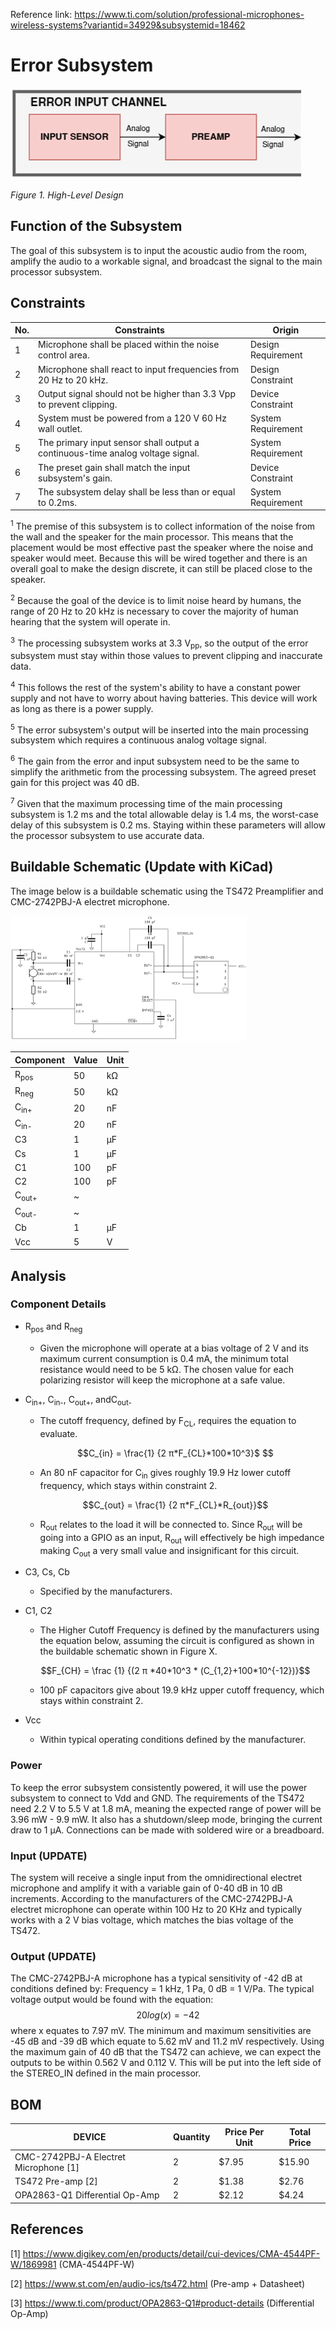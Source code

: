 Reference link: https://www.ti.com/solution/professional-microphones-wireless-systems?variantid=34929&subsystemid=18462


# Error Subsystem
<img src="/Documentation/Images/Error/High_Level.png" alt="High Level Design">

*Figure 1. High-Level Design*

## Function of the Subsystem
The goal of this subsystem is to input the acoustic audio from the room, amplify the audio to a workable signal, and broadcast the signal to the main processor subsystem.

## Constraints
| No. | Constraints                                                                    | Origin             |
|-----|--------------------------------------------------------------------------------|--------------------|
| 1   | Microphone shall be placed within the noise control area.                      | Design Requirement |
| 2   | Microphone shall react to input frequencies from 20 Hz to 20 kHz.              | Design Constraint  |
| 3   | Output signal should not be higher than 3.3 Vpp to prevent clipping.           | Device Constraint  |
| 4   | System must be powered from a 120 V 60 Hz wall outlet.                         | System Requirement |
| 5   | The primary input sensor shall output a continuous-time analog voltage signal. | System Requirement |
| 6   | The preset gain shall match the input subsystem's gain.                        | Device Constraint  |
| 7   | The subsystem delay shall be less than or equal to 0.2ms.                      | System Requirement |


<sup>1</sup> The premise of this subsystem is to collect information of the noise from the wall and the speaker for the main processor. This means that the placement would be most effective past the speaker where the noise and speaker would meet. Because this will be wired together and there is an overall goal to make the design discrete, it can still be placed close to the speaker.

<sup>2</sup> Because the goal of the device is to limit noise heard by humans, the range of 20 Hz to 20 kHz is necessary to cover the majority of human hearing that the system will operate in.  

<sup>3</sup> The processing subsystem works at 3.3 V<sub>pp</sub>, so the output of the error subsystem must stay within those values to prevent clipping and inaccurate data.

<sup>4</sup> This follows the rest of the system's ability to have a constant power supply and not have to worry about having batteries. This device will work as long as there is a power supply. 

<sup>5</sup> The error subsystem's output will be inserted into the main processing subsystem which requires a continuous analog voltage signal.

<sup>6</sup> The gain from the error and input subsystem need to be the same to simplify the arithmetic from the processing subsystem. The agreed preset gain for this project was 40 dB.

<sup>7</sup> Given that the maximum processing time of the main processing subsystem is 1.2 ms and the total allowable delay is 1.4 ms, the worst-case delay of this subsystem is 0.2 ms. Staying within these parameters will allow the processor subsystem to use accurate data.

## Buildable Schematic (Update with KiCad)
The image below is a buildable schematic using the TS472 Preamplifier and CMC-2742PBJ-A electret microphone.

<img src="/Documentation/Images/Error/Diagrams/Buildable_Schematic_3.png" width="75%" height="75%">


| Component         | Value | Unit |
|-------------------|-------|------|
| R<sub>pos</sub>   | 50    | kΩ   |
| R<sub>neg</sub>   | 50    | kΩ   |
| C<sub>in+</sub>   | 20    | nF   |
| C<sub>in-</sub>   | 20    | nF   |
| C3                | 1     | µF   |
| Cs                | 1     | µF   |
| C1                | 100   | pF   |
| C2                | 100   | pF   |
| C<sub>out+</sub>  | ~     |      |
| C<sub>out-</sub>  | ~     |      |
| Cb                | 1     | µF   |
| Vcc               | 5     | V    |

## Analysis

### Component Details

- R<sub>pos</sub> and R<sub>neg</pos>
    - Given the microphone will operate at a bias voltage of 2 V and its maximum current consumption is 0.4 mA, the minimum total resistance would need to be 5 kΩ. The chosen value for each polarizing resistor will keep the microphone at a safe value.

- C<sub>in+</sub>, C<sub>in-</sub>, C<sub>out+</sub>, andC<sub>out-</sub>
    -  The cutoff frequency, defined by F<sub>CL</sub>, requires the equation to evaluate.
    ```math 
    C_{in} = \frac{1} {2 π*F_{CL}*100*10^3}$ 
    ```
    -  An 80 nF capacitor for C<sub>in</sub> gives roughly 19.9 Hz lower cutoff frequency, which stays within constraint 2. 
    ```math  
    C_{out} = \frac{1} {2 π*F_{CL}*R_{out}}
    ```
    -  R<sub>out</sub> relates to the load it will be connected to. Since R<sub>out</sub> will be going into a GPIO as an input, R<sub>out</sub> will effectively be high impedance making C<sub>out</sub> a very small value and insignificant for this circuit.
- C3, Cs, Cb
    - Specified by the manufacturers.
- C1, C2
    - The Higher Cutoff Frequency is defined by the manufacturers using the equation below, assuming the circuit is configured as shown in the buildable schematic shown in Figure X.
    ```math
    F_{CH} =  \frac {1} {(2 π *40*10^3 * (C_{1,2}+100*10^{-12})}
    ```
    - 100 pF capacitors give about 19.9 kHz upper cutoff frequency, which stays within constraint 2. 
- Vcc
    - Within typical operating conditions defined by the manufacturer.     




### Power
To keep the error subsystem consistently powered, it will use the power subsystem to connect to Vdd and GND. The requirements of the TS472 need 2.2 V to 5.5 V at 1.8 mA, meaning the expected range of power will be 3.96 mW - 9.9 mW. It also has a shutdown/sleep mode, bringing the current draw to 1 µA. Connections can be made with soldered wire or a breadboard. 

### Input (UPDATE)
The system will receive a single input from the omnidirectional electret microphone and amplify it with a variable gain of 0-40 dB in 10 dB increments.
According to the manufacturers of the CMC-2742PBJ-A electret microphone can operate within 100 Hz to 20 KHz and typically works with a 2 V bias voltage, which matches the bias voltage of the TS472. 


### Output (UPDATE)
The CMC-2742PBJ-A microphone has a typical sensitivity of -42 dB at conditions defined by: Frequency = 1 kHz, 1 Pa, 0 dB = 1 V/Pa.
The typical voltage output would be found with the equation: $$20 log(x) = -42$$ where x equates to 7.97 mV. The minimum and maximum sensitivities are -45 dB and -39 dB which equate to 5.62 mV and 11.2 mV respectively. Using the maximum gain of 40 dB that the TS472 can achieve, we can expect the outputs to be within 0.562 V and 0.112 V. This will be put into the left side of the STEREO_IN defined in the main processor.  

## BOM
| DEVICE                                               | Quantity | Price Per Unit | Total Price |
|------------------------------------------------------|----------|----------------|-------------|
| CMC-2742PBJ-A Electret Microphone [1]                | 2        | $7.95          | $15.90      |
| TS472 Pre-amp [2]                                    | 2        | $1.38          | $2.76       |
| OPA2863-Q1 Differential Op-Amp                       | 2        | $2.12          | $4.24       |


## References
[1] https://www.digikey.com/en/products/detail/cui-devices/CMA-4544PF-W/1869981 (CMA-4544PF-W)

[2] https://www.st.com/en/audio-ics/ts472.html (Pre-amp + Datasheet)

[3] https://www.ti.com/product/OPA2863-Q1#product-details (Differential Op-Amp)

